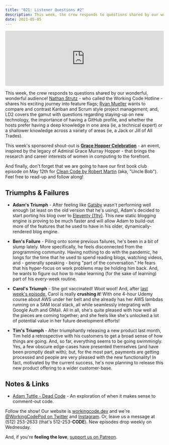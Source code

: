 ```yaml
---
title: "021: Listener Questions #2"
description: This week, the crew responds to questions shared by our wonderful, wonderful audience! We continued the discussion on feature flags, compared Kanban and Scrum, discussed staying up to date with new tech while working on old tech, the importance of having a GitHub profile, and whether we'd rather be a jack of all trades or a master of one.
date: 2021-05-05
---
```


<iframe allow="autoplay *; encrypted-media *; fullscreen *" frameborder="0" height="175" style="width:100%;max-width:900px;overflow:hidden;background:transparent;" sandbox="allow-forms allow-popups allow-same-origin allow-scripts allow-storage-access-by-user-activation allow-top-navigation-by-user-activation" src="https://embed.podcasts.apple.com/us/podcast/021-listener-questions-2/id1544142288?i=1000520261529"></iframe>

This week, the crew responds to questions shared by our wonderful, wonderful audience! [Nathan Strutz][nathan-strutz] - who called the Working Code Hotline - shares his exciting journey into feature flags; [Ryan Mueller][ryan-mueller] wants to compare and contrast Kanban and Scrum style project management; and, LD2 covers the gamut with questions regarding staying-up on new technology, the importance of having a GitHub profile, and whether the hosts prefer having a deep knowledge in one area (ie, a technical expert) or a shallower knowledge across a variety of areas (ie, a Jack or Jill of All Trades).

This week's sponsored shout-out is **[Grace Hopper Celebration][ghc]** - an event, inspired by the legacy of Admiral Grace Murray Hopper - that brings the research and career interests of women in computing to the forefront.

And finally, don't forget that we are going to have our first book club episode on May 12th for [Clean Code by Robert Martin][clean-code] (aka, "Uncle Bob"). Feel free to read-up and follow along!

## Triumphs &amp; Failures

- **Adam's Triumph** - After feeling like [Gatsby][gatsby] wasn't performing well enough (at least on the old version that he's using), Adam's decided to start porting his blog over to [Eleventy (11ty)][11ty]. This new static blogging engine is proving to be much faster and will allow Adam to build-out more of the features that he used to have in his older, dynamically-rendered blog engine.

- **Ben's Failure** - Piling onto some previous failures, he's been in a bit of slump lately. More specifically, he feels disconnected from the programming community. Having nothing to do with the pandemic, he longs for the time that he used to spend reading blogs, watching videos, and - generally speaking - being "part of the conversation." He fears that his hyper-focus on work problems may be holding him back. And, he wants to figure out how to make learning (for the sake of learning) part of his every-week routine.

- **Carol's Triumph** - She got vaccinated! Woot woot! And, after [last week's episode][working-code-20], Carol is really **crushing it**! With one 4-hour Udemy course about AWS under her belt and she already has her AWS lambdas running on a SAM local stack, all while seamlessly integrating with Google Auth and GMail. All in all, she's quite pleased with how well all the pieces are coming together; and she feels like she's unlocked a lot of potential value in her future development efforts!

- **Tim's Triumph** - After triumphantly releasing a new product last month, Tim held a retrospective with his customers to get a broad sense of how things are going. And, so far, everything seems to be going swimmingly. Yes, a few obscure edge-cases have presented themselves (and have been promptly dealt with); but, for the most part, payments are getting processed and people are very pleased with the new functionality! In fact, motivated by the current success, he's now planning to release this new product offering to a wider customer-base.

## Notes &amp; Links

- [Adam Tuttle - Dead Code](https://adamtuttle.codes/blog/2021/dead-code/) - An exploration of when it makes sense to comment-out code.

Follow the show! Our website is [workingcode.dev][working-code] and we're [@WorkingCodePod on Twitter][working-code-twitter] and [Instagram][working-code-instagram]. Or, leave us a message at (512) 253-2633‬ (that's 512-253-**CODE**). New episodes drop weekly on Wednesday.

And, if you're **feeling the love**, [support us on Patreon][working-code-patreon].

[11ty]: https://www.11ty.dev/
[clean-code]: https://www.amazon.com/Clean-Code-Handbook-Software-Craftsmanship-ebook/dp/B001GSTOAM
[gatsby]: https://www.gatsbyjs.com/
[ghc]: https://ghc.anitab.org/
[nathan-strutz]: https://www.dopefly.com/
[ryan-mueller]: http://creativenotice.com/
[working-code]: https://workingcode.dev/
[working-code-20]: https://workingcode.dev/episodes/020-carol-needs-a-consult/
[working-code-instagram]: https://www.instagram.com/workingcodepod/
[working-code-patreon]: https://www.patreon.com/workingcodepod
[working-code-twitter]: https://twitter.com/WorkingCodePod
